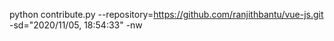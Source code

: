 python contribute.py --repository=https://github.com/ranjithbantu/vue-js.git -sd="2020/11/05, 18:54:33" -nw